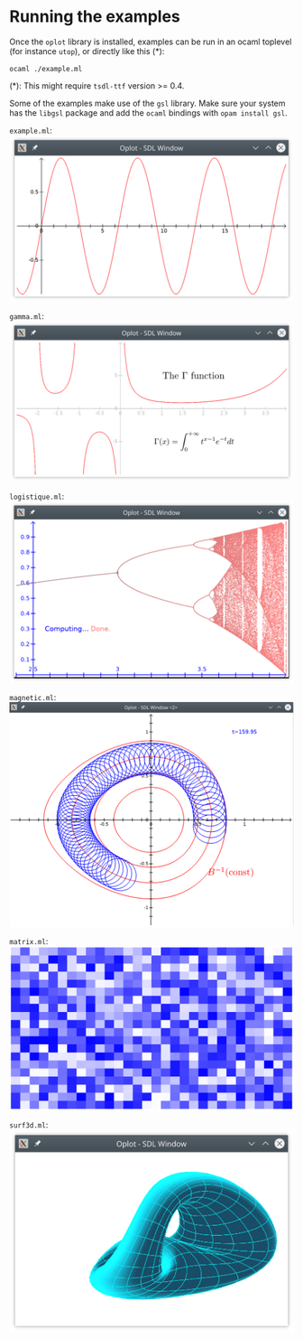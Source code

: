 # Running the examples

Once the `oplot` library is installed, examples can be run in an ocaml
toplevel (for instance `utop`), or directly like this (*):

```
ocaml ./example.ml
```

(*): This might require `tsdl-ttf` version >= 0.4.

Some of the examples make use of the `gsl` library.  Make sure your
system has the `libgsl` package and add the `ocaml` bindings with
`opam install gsl`.

`example.ml`:
![example](example.png)

`gamma.ml`:
![gamma](gamma.png)

`logistique.ml`:
![logistique](logistique.png)

`magnetic.ml`:
![magnetic](magnetic.png)

`matrix.ml`:
![matrix](matrix.png)

`surf3d.ml`:
![surf3d](surf3d.png)
